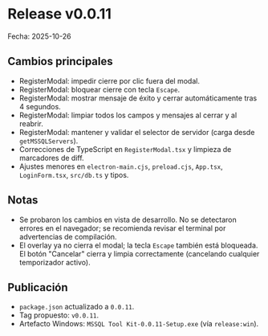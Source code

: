 # Release v0.0.11

Fecha: 2025-10-26

## Cambios principales

- RegisterModal: impedir cierre por clic fuera del modal.
- RegisterModal: bloquear cierre con tecla `Escape`.
- RegisterModal: mostrar mensaje de éxito y cerrar automáticamente tras 4 segundos.
- RegisterModal: limpiar todos los campos y mensajes al cerrar y al reabrir.
- RegisterModal: mantener y validar el selector de servidor (carga desde `getMSSQLServers`).
- Correcciones de TypeScript en `RegisterModal.tsx` y limpieza de marcadores de diff.
- Ajustes menores en `electron-main.cjs`, `preload.cjs`, `App.tsx`, `LoginForm.tsx`, `src/db.ts` y tipos.

## Notas

- Se probaron los cambios en vista de desarrollo. No se detectaron errores en el navegador; se recomienda revisar el terminal por advertencias de compilación.
- El overlay ya no cierra el modal; la tecla `Escape` también está bloqueada. El botón "Cancelar" cierra y limpia correctamente (cancelando cualquier temporizador activo).

## Publicación

- `package.json` actualizado a `0.0.11`.
- Tag propuesto: `v0.0.11`.
- Artefacto Windows: `MSSQL Tool Kit-0.0.11-Setup.exe` (vía `release:win`).